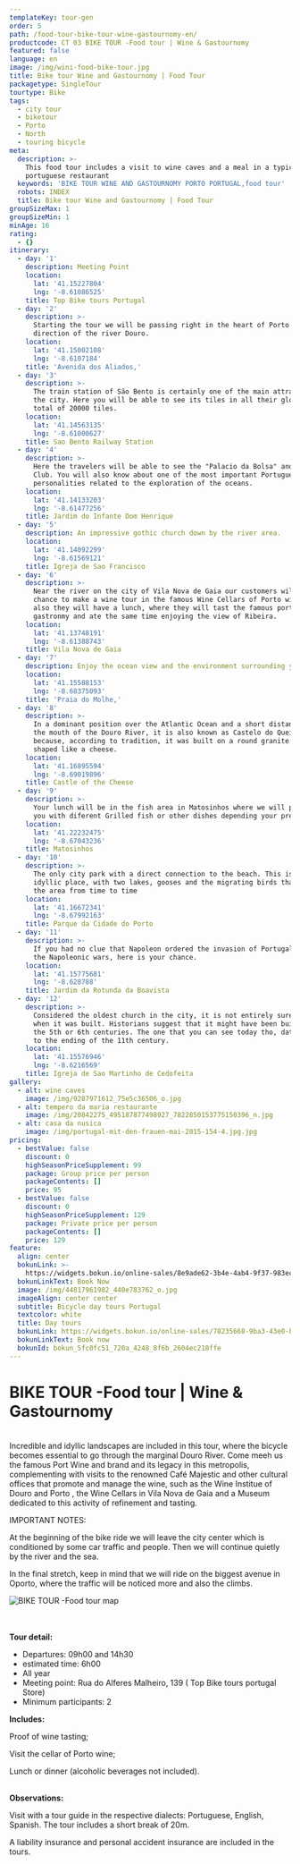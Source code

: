 ```yaml
---
templateKey: tour-gen
order: 5
path: /food-tour-bike-tour-wine-gastournomy-en/
productcode: CT 03 BIKE TOUR -Food tour | Wine & Gastournomy
featured: false
language: en
image: /img/wini-food-bike-tour.jpg
title: Bike tour Wine and Gastournomy | Food Tour
packagetype: SingleTour
tourtype: Bike
tags:
  - city tour
  - biketour
  - Porto
  - North
  - touring bicycle
meta:
  description: >-
    This food tour includes a visit to wine caves and a meal in a typical
    portuguese restaurant
  keywords: 'BIKE TOUR WINE AND GASTOURNOMY PORTO PORTUGAL,food tour'
  robots: INDEX
  title: Bike tour Wine and Gastournomy | Food Tour
groupSizeMax: 1
groupSizeMin: 1
minAge: 16
rating:
  - {}
itinerary:
  - day: '1'
    description: Meeting Point
    location:
      lat: '41.15227804'
      lng: '-8.61086525'
    title: Top Bike tours Portugal
  - day: '2'
    description: >-
      Starting the tour we will be passing right in the heart of Porto in the
      direction of the river Douro.
    location:
      lat: '41.15002108'
      lng: '-8.6107184'
    title: 'Avenida dos Aliados,'
  - day: '3'
    description: >-
      The train station of São Bento is certainly one of the main attractions of
      the city. Here you will be able to see its tiles in all their glory, a
      total of 20000 tiles.
    location:
      lat: '41.14563135'
      lng: '-8.61000627'
    title: Sao Bento Railway Station
  - day: '4'
    description: >-
      Here the travelers will be able to see the "Palacio da Bolsa" and the Hard
      Club. You will also know about one of the most important Portuguese
      personalities related to the exploration of the oceans.
    location:
      lat: '41.14133203'
      lng: '-8.61477256'
    title: Jardim do Infante Dom Henrique
  - day: '5'
    description: An impressive gothic church down by the river area.
    location:
      lat: '41.14092299'
      lng: '-8.61569121'
    title: Igreja de Sao Francisco
  - day: '6'
    description: >-
      Near the river on the city of Vila Nova de Gaia our customers will have a
      chance to make a wine tour in the famous Wine Cellars of Porto wine and
      also they will have a lunch, where they will tast the famous portuguese
      gastronmy and ate the same time enjoying the view of Ribeira.
    location:
      lat: '41.13748191'
      lng: '-8.61388743'
    title: Vila Nova de Gaia
  - day: '7'
    description: Enjoy the ocean view and the environment surrounding you
    location:
      lat: '41.15588153'
      lng: '-8.68375093'
    title: 'Praia do Molhe,'
  - day: '8'
    description: >-
      In a dominant position over the Atlantic Ocean and a short distance from
      the mouth of the Douro River, it is also known as Castelo do Queijo
      because, according to tradition, it was built on a round granite rock and
      shaped like a cheese.
    location:
      lat: '41.16895594'
      lng: '-8.69019896'
    title: Castle of the Cheese
  - day: '9'
    description: >-
      Your lunch will be in the fish area in Matosinhos where we will present
      you with diferent Grilled fish or other dishes depending your preferences.
    location:
      lat: '41.22232475'
      lng: '-8.67043236'
    title: Matosinhos
  - day: '10'
    description: >-
      The only city park with a direct connection to the beach. This is an
      idyllic place, with two lakes, gooses and the migrating birds that visit
      the area from time to time
    location:
      lat: '41.16672341'
      lng: '-8.67992163'
    title: Parque da Cidade do Porto
  - day: '11'
    description: >-
      If you had no clue that Napoleon ordered the invasion of Portugal during
      the Napoleonic wars, here is your chance.
    location:
      lat: '41.15775681'
      lng: '-8.628788'
    title: Jardim da Rotunda da Boavista
  - day: '12'
    description: >-
      Considered the oldest church in the city, it is not entirely sure as to
      when it was built. Historians suggest that it might have been build around
      the 5th or 6th centuries. The one that you can see today tho, dates back
      to the ending of the 11th century.
    location:
      lat: '41.15576946'
      lng: '-8.6216569'
    title: Igreja de Sao Martinho de Cedofeita
gallery:
  - alt: wine caves
    image: /img/9287971612_75e5c36506_o.jpg
  - alt: tempero da maria restaurante
    image: /img/20842275_495187877498927_7822850153775150396_n.jpg
  - alt: casa da nusica
    image: /img/portugal-mit-den-frauen-mai-2015-154-4.jpg.jpg
pricing:
  - bestValue: false
    discount: 0
    highSeasonPriceSupplement: 99
    package: Group price per person
    packageContents: []
    price: 95
  - bestValue: false
    discount: 0
    highSeasonPriceSupplement: 129
    package: Private price per person
    packageContents: []
    price: 129
feature:
  align: center
  bokunLink: >-
    https://widgets.bokun.io/online-sales/8e9ade62-3b4e-4ab4-9f37-983ece1e2e24/experience/270682?partialView=1
  bokunLinkText: Book Now
  image: /img/44817961982_440e783762_o.jpg
  imageAlign: center center
  subtitle: Bicycle day tours Portugal
  textcolor: white
  title: Day tours
  bokunLink: https://widgets.bokun.io/online-sales/78235668-9ba3-43e0-b6a9-4b5322217da3/experience/270682?partialView=1
  bokunLinkText: Book now
  bokunId: bokun_5fc0fc51_720a_4248_8f6b_2604ec218ffe
---
```

# BIKE TOUR -Food tour | Wine & Gastournomy

\
Incredible and idyllic landscapes are included in this tour, where the bicycle becomes essential to go through the marginal Douro River. Come meeh us the famous Port Wine and brand and its legacy in this metropolis, complementing with visits to the renowned Café Majestic and other cultural offices that promote and manage the wine, such as the Wine Institue of Douro and Porto , the Wine Cellars in Vila Nova de Gaia and a Museum dedicated to this activity of refinement and tasting.

IMPORTANT NOTES:

At the beginning of the bike ride we will leave the city center which is conditioned by some car traffic and people. Then we will continue quietly by the river and the sea.

In the final stretch, keep in mind that we will ride on the biggest avenue in Oporto, where the traffic will be noticed more and also the climbs.

![BIKE TOUR -Food tour map](/img/sightseeing-porto-bike-tour.png)

\
\
**Tour detail:**

* Departures: 09h00 and 14h30
* estimated time: 6h00
* All year
* Meeting point: Rua do Alferes Malheiro, 139 ( Top Bike tours portugal Store)
* Minimum participants: 2

**Includes:**

Proof of wine tasting;

Visit the cellar of Porto wine;

Lunch or dinner (alcoholic beverages not included).

\
**Observations:**

Visit with a tour guide in the respective dialects: Portuguese, English, Spanish. The tour includes a short break of 20m.

A liability insurance and personal accident insurance are included in the tours.
